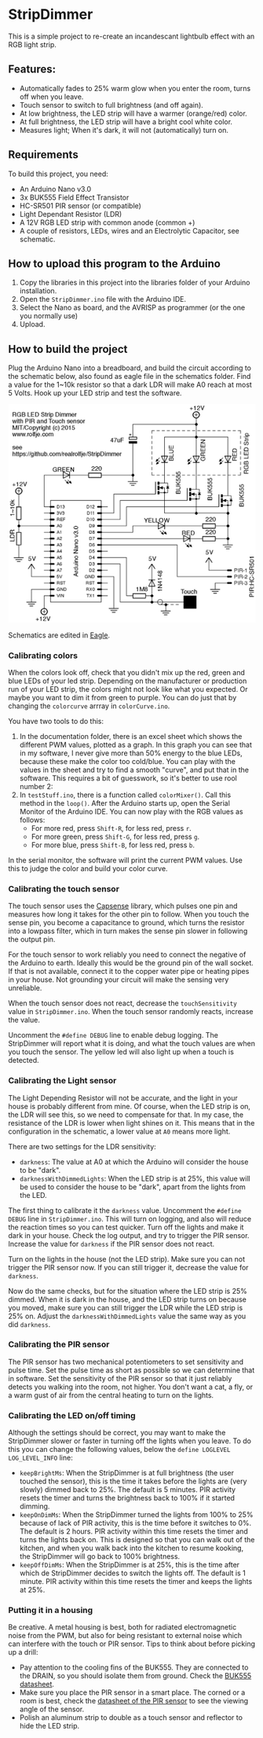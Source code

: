 # StripDimmer
This is a simple project to re-create an incandescant lightbulb effect with an RGB light strip. 

## Features:
- Automatically fades to 25% warm glow when you enter the room, turns off when you leave.
- Touch sensor to switch to full brightness (and off again).
- At low brightness, the LED strip will have a warmer (orange/red) color. 
- At full brightness, the LED strip will have a bright cool white color.
- Measures light; When it's dark, it will not (automatically) turn on.

## Requirements
To build this project, you need:
- An Arduino Nano v3.0
- 3x BUK555 Field Effect Transistor
- HC-SR501 PIR sensor (or compatible)
- Light Dependant Resistor (LDR)
- A 12V RGB LED strip with common anode (common +)
- A couple of resistors, LEDs, wires and an Electrolytic Capacitor, see schematic.

## How to upload this program to the Arduino
1. Copy the libraries in this project into the libraries folder of your Arduino installation.
2. Open the `StripDimmer.ino` file with the Arduino IDE.
3. Select the Nano as board, and the AVRISP as programmer (or the one you normally use)
4. Upload.

## How to build the project
Plug the Arduino Nano into a breadboard, and build the circuit according to the schematic below, also found as eagle file in the schematics folder. Find a value for the 1~10k resistor so that a dark LDR will make A0 reach at most 5 Volts. Hook up your LED strip and test the software.

![Schematic](schematics/StripDimmer.png?raw=true)

Schematics are edited in [Eagle](http://www.cadsoftusa.com/eagle-pcb-design-software/schematic-editor/).

### Calibrating colors
When the colors look off, check that you didn't mix up the red, green and blue LEDs of your led strip. Depending on the manufacturer or production run of your LED strip, the colors might not look like what you expected. Or maybe you want to dim it from green to purple. You can do just that by changing the `colorcurve` arrray in `colorCurve.ino`. 

You have two tools to do this:

1. In the documentation folder, there is an excel sheet which shows the different PWM values, plotted as a graph. In this graph you can see that in my software, I never give more than 50% energy to the blue LEDs, because these make the color too cold/blue. You can play with the values in the sheet and try to find a smooth "curve", and put that in the software. This requires a bit of guesswork, so it's better to use rool number 2:
2. In `testStuff.ino`, there is a function called `colorMixer()`. Call this method in the `loop()`. After the Arduino starts up, open the Serial Monitor of the Arduino IDE. You can now play with the RGB values as follows:
    - For more red, press `Shift-R`, for less red, press `r`.
    - For more green, press `Shift-G`, for less red, press `g`.
    - For more blue, press `Shift-B`, for less red, press `b`.
    
In the serial monitor, the software will print the current PWM values. Use this to judge the color and build your color curve.

### Calibrating the touch sensor
The touch sensor uses the [Capsense](http://playground.arduino.cc/Main/CapacitiveSensor?from=Main.CapSense) library, which pulses one pin and measures how long it takes for the other pin to follow. When you touch the sense pin, you become a capacitance to ground, which turns the resistor into a lowpass filter, which in turn makes the sense pin slower in following the output pin.

For the touch sensor to work reliably you need to connect the negative of the Arduino to earth. Ideally this would be the ground pin of the wall socket. If that is not available, connect it to the copper water pipe or heating pipes in your house. Not grounding your circuit will make the sensing very unreliable.

When the touch sensor does not react, decrease the `touchSensitivity` value in `StripDimmer.ino`. When the touch sensor randomly reacts, increase the value.

Uncomment the `#define DEBUG` line to enable debug logging. The StripDimmer will report what it is doing, and what the touch values are when you touch the sensor. The yellow led will also light up when a touch is detected.

### Calibrating the Light sensor
The Light Depending Resistor will not be accurate, and the light in your house is probably different from mine. Of course, when the LED strip is on, the LDR will see this, so we need to compensate for that. In my case, the resistance of the LDR is lower when light shines on it. This means that in the configuration in the schematic, a lower value at `A0` means more light.

There are two settings for the LDR sensitivity:

- `darkness`: The value at A0 at which the Arduino will consider the house to be "dark".
- `darknessWithDimmedLights`: When the LED strip is at 25%, this value will be used to consider the house to be "dark", apart from the lights from the LED.

The first thing to calibrate it the `darkness` value. Uncomment the `#define DEBUG` line in `StripDimmer.ino`. This will turn on logging, and also will reduce the reaction times so you can test quicker. Turn off the lights and make it dark in your house. Check the log output, and try to trigger the PIR sensor. Increase the value for `darkness` if the PIR sensor does not react.

Turn on the lights in the house (not the LED strip). Make sure you can not trigger the PIR sensor now. If you can still trigger it, decrease the value for `darkness`.

Now do the same checks, but for the situation where the LED strip is 25% dimmed. When it is dark in the house, and the LED strip turns on because you moved, make sure you can still trigger the LDR while the LED strip is 25% on. Adjust the `darknessWithDimmedLights` value the same way as you did `darkness`.

### Calibrating the PIR sensor
The PIR sensor has two mechanical potentiometers to set sensitivity and pulse time. Set the pulse time as short as possible so we can determine that in software. Set the sensitivity of the PIR sensor so that it just reliably detects you walking into the room, not higher. You don't want a cat, a fly, or a warm gust of air from the central heating to turn on the lights.

### Calibrating the LED on/off timing
Although the settings should be correct, you may want to make the StripDimmer slower or faster in turning off the lights when you leave. To do this you can change the following values, below the `define LOGLEVEL LOG_LEVEL_INFO` line:

- `keepBrightMs`: When the StripDimmer is at full brightness (the user touched the sensor), this is the time it takes before the lights are (very slowly) dimmed back to 25%. The default is 5 minutes. PIR activity resets the timer and turns the brightness back to 100% if it started dimming.
- `keepOnDimMs`: When the StripDimmer turned the lights from 100% to 25% because of lack of PIR activity, this is the time before it switches to 0%. The default is 2 hours. PIR activity within this time resets the timer and turns the lights back on. This is designed so that you can walk out of the kitchen, and when you walk back into the kitchen to resume kooking, the StripDimmer will go back to 100% brightness.
- `keepOffDimMs`: When the StripDimmer is at 25%, this is the time after which de StripDimmer decides to switch the lights off. The default is 1 minute. PIR activity within this time resets the timer and keeps the lights at 25%.

### Putting it in a housing
Be creative. A metal housing is best, both for radiated electromagnetic noise from the PWM, but also for being resistant to external noise which can interfere with the touch or PIR sensor. Tips to think about before picking up a drill:
- Pay attention to the cooling fins of the BUK555. They are connected to the DRAIN, so you should isolate them from ground. Check the [BUK555 datasheet](documentation/BUK555-100A%20N%20Channel%20PowerMOS%20TTL%20FET.pdf?raw=true).
- Make sure you place the PIR sensor in a smart place. The corned or a room is best, check the [datasheet of the PIR sensor](documentation/HC-SR501-PIR%20Sensor.pdf?raw=true) to see the viewing angle of the sensor.
- Polish an aluminum strip to double as a touch sensor and reflector to hide the LED strip.
